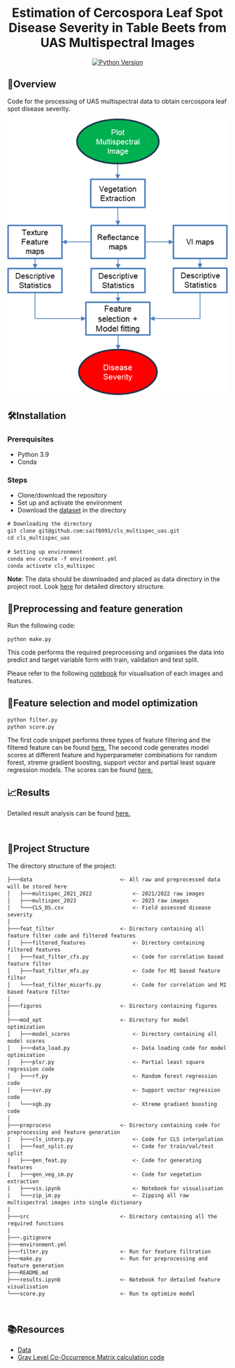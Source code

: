 <div align="center">

# Estimation of Cercospora Leaf Spot Disease Severity in Table Beets from UAS Multispectral Images

<!-- Python Version Badge -->
[![Python Version](https://img.shields.io/badge/python-3.9-blue.svg)](https://python.org)

</div>

## 📜**Overview**
Code for the processing of UAS multispectral data to obtain cercospora leaf spot disease severity.
<p align="center">
  <img src="figures/overview.png" alt="Algorithm">
</p>

## 🛠️**Installation**
### Prerequisites
- Python 3.9
- Conda
### Steps
- Clone/download the repository 
- Set up and activate the environment 
- Download the [dataset](https://data.mendeley.com/datasets/v9b7rwrwx9/1) in the directory
```shell
# Downloading the directory
git clone git@github.com:saif8091/cls_multispec_uas.git
cd cls_multispec_uas

# Setting up environment
conda env create -f environment.yml
conda activate cls_multispec
```
**Note**: The data should be downloaded and placed as data directory in the project root. Look [here](#project-structure) for detailed directory structure.

## 🔄**Preprocessing and feature generation**
Run the following code:
```shell
python make.py
```
This code performs the required preprocessing and organises the data into predict and target variable form with train, validation and test split.

Please refer to the following [notebook](preprocess/vis.ipynb) for visualisation of each images and features.

## 🔧**Feature selection and model optimization**
```shell
python filter.py
python score.py
```
The first code snippet performs three types of feature filtering and the filtered feature can be found [here.](feat_filter/filtered_features)
The second code generates model scores at different feature and hyperparameter combinations for random forest, xtreme gradient boosting, support vector and partial least square regression models. The scores can be found [here.](mod_opt/model_scores)

## 📈**Results**
Detailed result analysis can be found [here.](results.ipynb)

<br>

## 📁**Project Structure**

The directory structure of the project:

```
├───data                            <- All raw and preprocessed data will be stored here
│   ├───multispec_2021_2022             <- 2021/2022 raw images
│   ├───multispec_2023                  <- 2023 raw images
│   └───CLS_DS.csv                      <- Field assessed disease severity
│
├───feat_filter                     <- Directory containing all feature filter code and filtered features
│   ├───filtered_features               <- Directory containing filtered features
│   ├───feat_filter_cfs.py              <- Code for correlation based feature filter
│   ├───feat_filter_mfs.py              <- Code for MI based feature filter
│   └───feat_filter_micorfs.py          <- Code for correlation and MI based feature filter
│
├───figures                         <- Directory containing figures
│
├───mod_opt                         <- Directory for model optimization
│   ├───model_scores                    <- Directory containing all model scores
│   ├───data_load.py                    <- Data loading code for model optimization
│   ├───plsr.py                         <- Partial least square regression code
│   ├───rf.py                           <- Random forest regression code
│   ├───svr.py                          <- Support vector regression code
│   └───xgb.py                          <- Xtreme gradient boosting code
│   
├───preprocess                      <- Directory containing code for preprocessing and feature generation
|   ├───cls_interp.py                   <- Code for CLS interpolation
|   ├───feat_split.py                   <- Code for train/val/test split
|   ├───gen_feat.py                     <- Code for generating features
|   ├───gen_veg_im.py                   <- Code for vegetation extraction
|   ├───vis.ipynb                       <- Notebook for visualisation
|   └───zip_im.py                       <- Zipping all raw multispectral images into single dictionary
|
├───src                             <- Directory containing all the required functions 
|
├───.gitignore
├───environment.yml                 
├───filter.py                       <- Run for feature filtration
├───make.py                         <- Run for preprocessing and feature generation
├───README.md
├───results.ipynb                   <- Notebook for detailed feature visualisation
└───score.py                        <- Run to optimize model
```
<br>

## 📚**Resources**
- [Data](https://data.mendeley.com/datasets/v9b7rwrwx9/1)
- [Gray Level Co-Occurrence Matrix calculation code](https://github.com/tzm030329/GLCM)